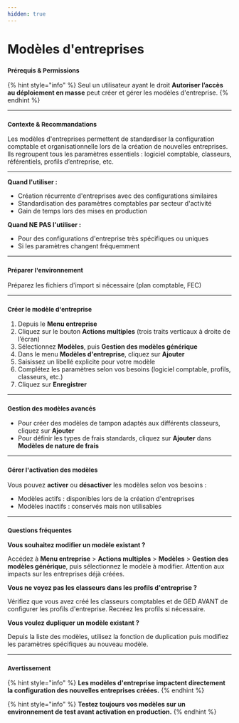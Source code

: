 ```yaml
---
hidden: true
---
```


# Modèles d'entreprises

### <sup>**Prérequis & Permissions**</sup>

{% hint style="info" %}
Seul un utilisateur ayant le droit **Autoriser l’accès au déploiement en masse** peut créer et gérer les modèles d'entreprise.
{% endhint %}

***

### <sup>**Contexte & Recommandations**</sup>

Les modèles d'entreprises permettent de standardiser la configuration comptable et organisationnelle lors de la création de nouvelles entreprises. Ils regroupent tous les paramètres essentiels : logiciel comptable, classeurs, référentiels, profils d’entreprise, etc.

***

**Quand l'utiliser :**

* Création récurrente d'entreprises avec des configurations similaires
* Standardisation des paramètres comptables par secteur d'activité
* Gain de temps lors des mises en production

**Quand NE PAS l'utiliser :**

* Pour des configurations d'entreprise très spécifiques ou uniques
* Si les paramètres changent fréquemment

***

### <sup>**Préparer l'environnement**</sup>

Préparez les fichiers d'import si nécessaire (plan comptable, FEC)

***

### <sup>**Créer le modèle d'entreprise**</sup>

1. Depuis le **Menu entreprise**
2. Cliquez sur le bouton **Actions multiples** (trois traits verticaux à droite de l’écran)
3. Sélectionnez **Modèles**, puis **Gestion des modèles générique**
4. Dans le menu **Modèles d'entreprise**, cliquez sur **Ajouter**
5. Saisissez un libellé explicite pour votre modèle
6. Complétez les paramètres selon vos besoins (logiciel comptable, profils, classeurs, etc.)
7. Cliquez sur **Enregistrer**

***

### <sup>**Gestion des modèles avancés**</sup>

* Pour créer des modèles de tampon adaptés aux différents classeurs, cliquez sur **Ajouter**
* Pour définir les types de frais standards, cliquez sur **Ajouter** dans **Modèles de nature de frais**

***

### <sup>**Gérer l'activation des modèles**</sup>

Vous pouvez **activer** ou **désactiver** les modèles selon vos besoins :

* Modèles actifs : disponibles lors de la création d'entreprises
* Modèles inactifs : conservés mais non utilisables

***

### <sup>**Questions fréquentes**</sup>

**Vous souhaitez modifier un modèle existant ?**

Accédez à **Menu entreprise** > **Actions multiples** > **Modèles** > **Gestion des modèles générique**, puis sélectionnez le modèle à modifier. Attention aux impacts sur les entreprises déjà créées.

**Vous ne voyez pas les classeurs dans les profils d'entreprise ?**

Vérifiez que vous avez créé les classeurs comptables et de GED AVANT de configurer les profils d'entreprise. Recréez les profils si nécessaire.

**Vous voulez dupliquer un modèle existant ?**

Depuis la liste des modèles, utilisez la fonction de duplication puis modifiez les paramètres spécifiques au nouveau modèle.

***

### <sup>**Avertissement**</sup>

{% hint style="info" %}
**Les modèles d'entreprise impactent directement la configuration des nouvelles entreprises créées.**
{% endhint %}

{% hint style="info" %}
**Testez toujours vos modèles sur un environnement de test avant activation en production.**
{% endhint %}
